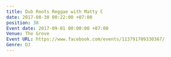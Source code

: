 ```yaml
---
title: Dub Roots Reggae with Matty C
date: 2017-08-30 00:22:00 +07:00
position: 38
Event date: 2017-09-01 00:00:00 +07:00
Venue: The Grove
Event URL: https://www.facebook.com/events/113791709330367/
Genre: DJ
---
```


